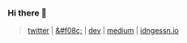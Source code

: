 ### Hi there 👋

<!--
**idongessien/idongessien** is a ✨ _special_ ✨ repository because its `README.md` (this file) appears on your GitHub profile.

Here are some ideas to get you started:

- 🔭 I’m currently working on ...
- 🌱 I’m currently learning ...
- 👯 I’m looking to collaborate on ...
- 🤔 I’m looking for help with ...
- 💬 Ask me about ...
- 📫 How to reach me: ...
- 😄 Pronouns: ...
- ⚡ Fun fact: ...
-->

> [twitter](https://twitter.com/idngessnio) | [&#f08c;](https://linkedin.com/in/idongessien) | [dev](https://dev.to/idngessnio) | [medium](https://medium.com/@idngessnio) | [idngessn.io](https://idngessn.io)
